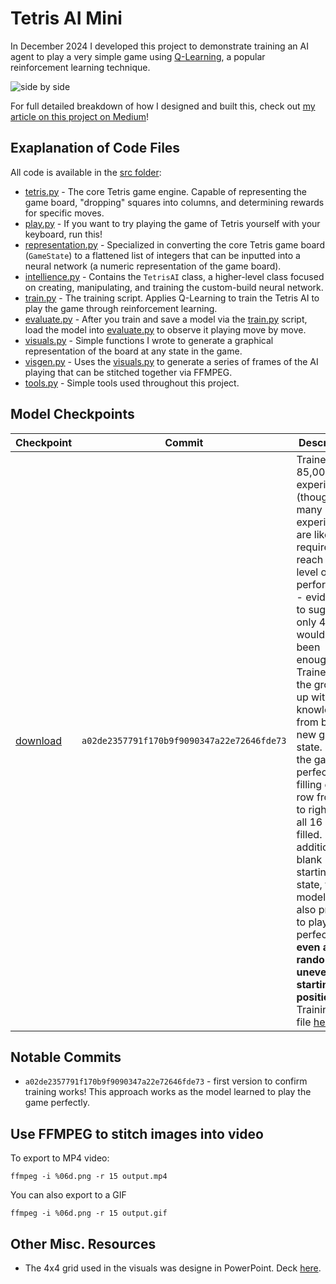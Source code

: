 # Tetris AI Mini
In December 2024 I developed this project to demonstrate training an AI agent to play a very simple game using [Q-Learning](https://en.wikipedia.org/wiki/Q-learning#:~:text=Q%2Dlearning%20is%20a%20model,being%20in%20a%20particular%20state.), a popular reinforcement learning technique. 

![side by side](https://i.imgur.com/CCDpuFi.gif)

For full detailed breakdown of how I designed and built this, check out [my article on this project on Medium](https://timhanewich.medium.com/how-i-trained-a-neural-network-to-play-tetris-using-reinforcement-learning-ecfa529c767a)!

## Exaplanation of Code Files
All code is available in the [src folder](./src/):
- [tetris.py](./src/tetris.py) - The core Tetris game engine. Capable of representing the game board, "dropping" squares into columns, and determining rewards for specific moves.
- [play.py](./src/play.py) - If you want to try playing the game of Tetris yourself with your keyboard, run this!
- [representation.py](./src/representation.py) - Specialized in converting the core Tetris game board (`GameState`) to a flattened list of integers that can be inputted into a neural network (a numeric representation of the game board).
- [intellience.py](./src/intelligence.py) - Contains the `TetrisAI` class, a higher-level class focused on creating, manipulating, and training the custom-build neural network.
- [train.py](./src/train.py) - The training script. Applies Q-Learning to train the Tetris AI to play the game through reinforcement learning. 
- [evaluate.py](./src/evaluate.py) - After you train and save a model via the [train.py](./src/train.py) script, load the model into [evaluate.py](./src/evaluate.py) to observe it playing move by move.
- [visuals.py](./src/visuals.py) - Simple functions I wrote to generate a graphical representation of the board at any state in the game.
- [visgen.py](./src/visgen.py) - Uses the [visuals.py](./src/visuals.py) to generate a series of frames of the AI playing that can be stitched together via FFMPEG.
- [tools.py](./src/tools.py) - Simple tools used throughout this project.

## Model Checkpoints
|Checkpoint|Commit|Description|
|-|-|-|
|[download](https://github.com/TimHanewich/tetris-ai-mini/releases/download/1/checkpoint16.keras)|`a02de2357791f170b9f9090347a22e72646fde73`|Trained on 85,000 experiences (though this many experiences are likely not required to reach this level of performance - evidence to suggest only 4,500 would have been enough). Trained from the ground up with no knowledge from blank new game state. Plays the game perfectly, filling each row from left to right until all 16 are filled. In addition to a blank starting state, this model has also proven to play perfectly **even at random, uneven starting positions**. Training log file [here](https://github.com/TimHanewich/tetris-ai-mini/releases/download/1/log.txt).|

## Notable Commits
- `a02de2357791f170b9f9090347a22e72646fde73` - first version to confirm training works! This approach works as the model learned to play the game perfectly.

## Use FFMPEG to stitch images into video
To export to MP4 video:
```
ffmpeg -i %06d.png -r 15 output.mp4
```

You can also export to a GIF
```
ffmpeg -i %06d.png -r 15 output.gif
```

## Other Misc. Resources
- The 4x4 grid used in the visuals was designe in PowerPoint. Deck [here](https://github.com/TimHanewich/tetris-ai-mini/releases/download/2/grid.pptx).